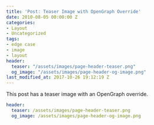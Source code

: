 ```yaml
---
title: 'Post: Teaser Image with OpenGraph Override'
date: 2010-08-05 00:00:00 Z
categories:
- Layout
- Uncategorized
tags:
- edge case
- image
- layout
header:
  teaser: "/assets/images/page-header-teaser.png"
  og_image: "/assets/images/page-header-og-image.png"
last_modified_at: 2017-10-26 19:12:19 Z
---
```


This post has a teaser image with an OpenGraph override.

```yaml
header:
  teaser: /assets/images/page-header-teaser.png
  og_image: /assets/images/page-header-og-image.png
```